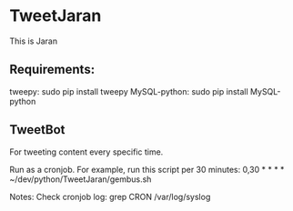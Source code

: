 TweetJaran
==========

This is Jaran

Requirements:
------------
tweepy: sudo pip install tweepy
MySQL-python: sudo pip install MySQL-python

TweetBot
-------
For tweeting content every specific time.

Run as a cronjob. For example, run this script per 30 minutes:
0,30 * * * * ~/dev/python/TweetJaran/gembus.sh

Notes:
Check cronjob log: grep CRON /var/log/syslog
